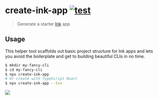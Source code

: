 # create-ink-app [![test](https://github.com/vadimdemedes/create-ink-app/workflows/test/badge.svg)](https://github.com/vadimdemedes/create-ink-app/actions)

> Generate a starter [Ink](https://github.com/vadimdemedes/ink) app

## Usage

This helper tool scaffolds out basic project structure for Ink apps and lets you avoid the boilerplate and get to building beautiful CLIs in no time.

```bash
$ mkdir my-fancy-cli
$ cd my-fancy-cli
$ npx create-ink-app
# Or create with TypeScript React
$ npx create-ink-app --tsx
```

![](media/demo.gif)
